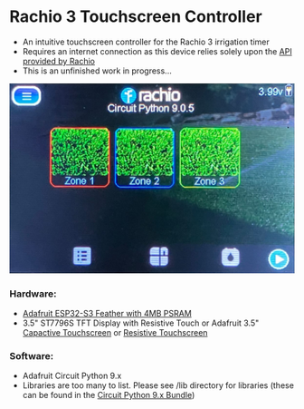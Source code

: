 # Rachio 3 Touchscreen Controller
- An intuitive touchscreen controller for the Rachio 3 irrigation timer
- Requires an internet connection as this device relies solely upon the [API provided by Rachio](https://rachio.readme.io/reference/getting-started)
- This is an unfinished work in progress...

![](https://raw.githubusercontent.com/DJDevon3/My_Circuit_Python_Projects/main/Boards/espressif/Adafruit%20Feather%20ESP32-S3/3.5%20ST7796S/Rachio_Touch/Screenshot.jpg)

### Hardware:
- [Adafruit ESP32-S3 Feather with 4MB PSRAM](https://www.adafruit.com/product/5477)
- 3.5" ST7796S TFT Display with Resistive Touch or Adafruit 3.5" [Capactive Touchscreen](https://www.adafruit.com/product/5872) or [Resistive Touchscreen](https://www.adafruit.com/product/3651)

### Software:
- Adafruit Circuit Python 9.x
- Libraries are too many to list. Please see /lib directory for libraries (these can be found in the [Circuit Python 9.x Bundle](https://circuitpython.org/libraries))

